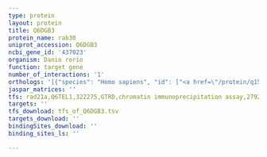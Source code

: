 ```yaml
---
type: protein
layout: protein
title: Q6DGB3
protein_name: rab30
uniprot_accession: Q6DGB3
ncbi_gene_id: '437023'
organism: Danio rerio
function: target gene
number_of_interactions: '1'
orthologs: '[{"species": "Homo sapiens", "id": ["<a href=\"/protein/q15771\">Q15771</a>"]}, {"species": "Mus musculus", "id": ["<a href=\"/protein/q923s9\">Q923S9</a>"]}, {"species": "Rattus norvegicus", "id": ["<a href=\"/protein/a0a0g2jtt4\">A0A0G2JTT4</a>"]}, {"species": "Drosophila melanogaster", "id": ["<a href=\"/protein/q9vm50\">Q9VM50</a>"]}, {"species": "Caenorhabditis elegans", "id": ["I7FW43"]}]'
jaspar_matrices: ''
tfs: rad21a,Q6TEL1,322275,GTRD,chromatin immunoprecipitation assay,27924024%5Buid%5D,No
targets: ''
tfs_download: tfs_of_Q6DGB3.tsv
targets_download: ''
bindingSites_download: ''
binding_sites_ls: ''

---
```

